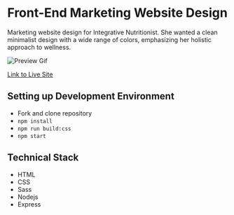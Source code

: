 # Front-End Marketing Website Design

Marketing website design for Integrative Nutritionist. She wanted a clean minimalist design with a wide range of colors, emphasizing her holistic approach to wellness. 

![Preview Gif](/public/anitaLevitz.gif)

[Link to Live Site](https://fast-beach-49556.herokuapp.com/)

## Setting up Development Environment 

- Fork and clone repository
- `npm install`
- `npm run build:css`
- `npm start`

## Technical Stack

- HTML 
- CSS
- Sass
- Nodejs
- Express   
